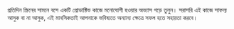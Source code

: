 প্রতিদিন স্ক্রিনের সামনে বসে একটি প্রোডাক্টিভ কাজে মনোযোগী হওয়ার অভ্যাস গড়ে তুলুন। সরাসরি এই কাজে সাফল্য আসুক বা না আসুক, এই মানসিকতাই আপনাকে ভবিষ্যতে অন্যান্য ক্ষেত্রে সফল হতে সহায়তা করবে।